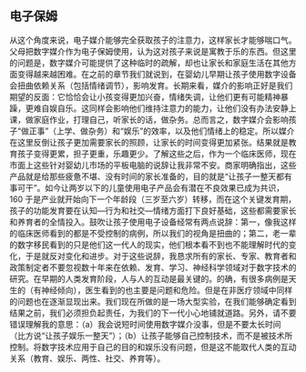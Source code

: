 ## 电子保姆

从这个角度来说，电子媒介能够完全获取孩子的注意力，这样家长才能够喘口气。父母把数字媒介作为电子保姆使用，认为这对孩子来说是寓教于乐的东西。但这里的问题是，数字媒介可能提供了这种临时的疏解，却也让家长和家庭生活在其他方面变得越来越困难。在之前的章节我们就说到，在婴幼儿早期让孩子使用数字设备会扭曲依赖关系（包括情绪调节），影响发育。长期来看，媒介的影响正好是我们期望的反面：它恰恰会让小孩变得更加兴奋，情绪失调，让他们更有可能精神暴躁，更难自娱自乐。这同样会影响他们维持注意力的能力，让他们没有办法安静上课，做家庭作业，打理自己，听家长的话，做杂务。总而言之，数字媒介会影响孩子“做正事”（上学、做杂务）和“娱乐”的效率，以及他们情绪上的稳定。所以媒介在这里反倒让孩子更加需要家长的照顾，让家长的时间变得更加紧张。结果就是教育孩子变得更累，担子更重，乐趣更少。了解这些之后，作为一个临床医师，现在市面上这些针对婴幼儿市场的平板电脑的说辞让我非常不安。商家明确指出，这些产品就是给那些疲惫不堪、没有时间的家长准备的，目的就是“让孩子一整天都有事可干”。如今让两岁以下的儿童使用电子产品会有潜在不良效果已成为共识，160 于是产业就开始向下一个年龄段（三岁至六岁）转移，而在这个关键发育期，孩子的功能发育要在认知—行为和社交—情绪方面打下良好基础，这些都需要家长和养育者的全情投入。鼓吹让孩子使用电子设备经常有两点说辞：第一，像我这样的临床医师看到的都是不受控制的病例，所以我们的视角是扭曲的；第二，老一辈的数字移民看到的只是他们这一代人的现实，他们根本看不到也不能理解时代的变化，于是就反对变化和进步。对于这些说辞，我恳求所有的家长、专家、教育者和政策制定者不要忽视数十年来在依赖、发育、学习、神经科学领域对于数字技术的研究。在早期的人类发育阶段，人与人的互动是最关键的。的确，有很多病例是天生的（有神经倾向），医生看到的也主要是问题和危险。但是在非医疗领域中同样的问题也在逐渐显现出来。我们现在所做的是一场大型实验，在我们能够确定看到结果之前，我们必须担负起责任，为我们的下一代小心地铺就道路。另外，请不要错误理解我的意思：（a）我会说短时间使用数字媒介没事，但是不要太长时间（比方说“让孩子娱乐一整天”）；（b）让孩子能够自己控制技术，而不是被技术所控制。将数字技术应用于自己的目的和娱乐没有问题，但是这不能取代人类的互动关系（教育、娱乐、两性、社交、养育等）。